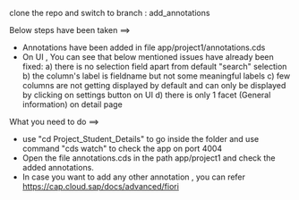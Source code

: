 clone the repo and switch to branch : add_annotations

Below steps have been taken ==>
* Annotations have been added in file app/project1/annotations.cds
* On UI , You can see that below mentioned issues have already been fixed: 
  a) there is no selection field apart from default "search" selection
  b) the column's label is fieldname but not some meaningful labels
  c) few columns are not getting displayed by default and can only be displayed by clicking on settings button on UI
  d) there is only 1 facet (General information) on detail page

What you need to do ==>
* use "cd Project_Student_Details" to go inside the folder and use command "cds watch" to check the app on port 4004 
* Open the file annotations.cds in the path app/project1 and check the added annotations.
* In case you want to add any other annotation , you can refer https://cap.cloud.sap/docs/advanced/fiori
